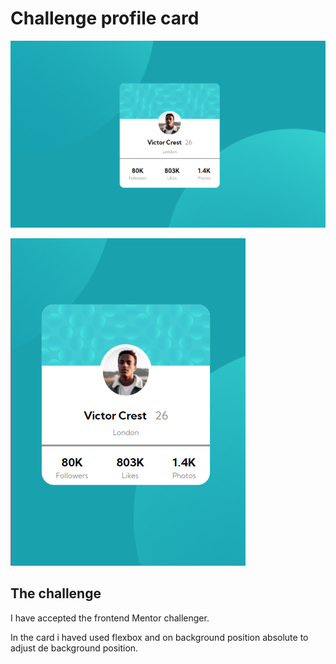 #  Challenge profile card

![Design Preview Desktop](./Preview/desktop-design.png)

![Mobile Preview Desktop](./Preview/Mobile-preview.png)

## The challenge

I have accepted the frontend Mentor challenger.

In the card i haved used flexbox and on background position absolute to adjust de background position.



